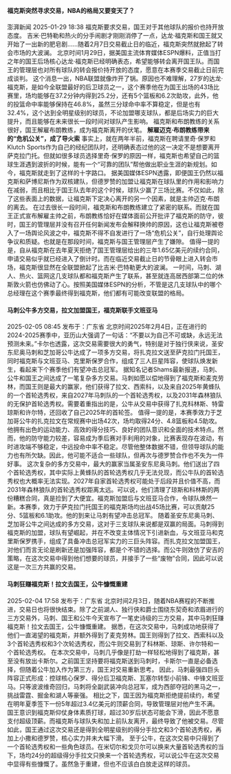 #### 福克斯突然寻求交易，NBA的格局又要变天了？
澎湃新闻 2025-01-29 18:38
福克斯要求交易，国王对于其他球队的报价也持开放态度。
吉米·巴特勒和热火的分手闹剧才刚刚消停了一点，达龙·福克斯和国王就又开始了一出新的肥皂剧……随着2月7日交易截止日的临近，福克斯突然就掀起了转会市场的大波澜。
北京时间1月29日，据美国主流体育媒体ESPN爆料，正值当打之年的国王后场核心达龙·福克斯已经明确表态，希望能够转会离开国王队。而国王的管理层也对所有球队的转会报价持开放的态度，愿意在本赛季交易截止日前完成谈判。
这个消息一出，NBA联盟就像炸开了锅。原因也不难理解，27岁的达龙·福克斯，是如今全联盟最好的后卫球员之一，这个赛季他在为国王出场的43场比赛里，场均能够在37.2分钟内得到25.2分，还有5个篮板和6.2次助攻，此外，他的投篮命中率能够保持在46.8%，虽然三分球命中率不算稳定，但是也有32.4%，这个达到全明星级别的球员，不论加盟哪支球队，都是后场实力的巨大提升，而且能够在未来很长一段时间对球队产生影响。
福克斯和布朗教练的关系很好，国王解雇布朗教练，成为福克斯离开的伏笔。
**解雇迈克·布朗教练带来的“危机公关”，成了导火索**
事实上，就在两年半前，福克斯在聘请里奇·保罗和Klutch Sports作为自己的经纪团队时，还明确表态过他的这一决定不是想要离开萨克拉门托。但就如很多球员选择里奇·保罗的原因一样，福克斯也希望自己的篮球生涯遇到波折的时候，能有一个“可靠的团队”帮他做出职业生涯的新规划。如今，福克斯就走到了这样的十字路口。
据美国媒体ESPN透露，即便国王仍然以福克斯和萨博尼斯作为双核建队，但德罗赞的加盟让福克斯在球队里的作用和影响力在减弱，而且相比于国王队去年的这个时候，球队少赢了三场比赛。不仅如此，除了这些表面上的数据，让福克斯下定决心离开的另一个因素，就是主帅迈克·布朗的离去。
在过去很长一段时间，福克斯和布朗教练建立了紧密的联系。而就在国王正式宣布解雇主帅之前，布朗教练恰好在媒体面前公开批评了福克斯的防守，彼时，国王的管理层并没有召开任何新闻发布会解释换帅的原因，这也让福克斯被卷入了一场舆论风波之中，福克斯不得不自发进行了一场“危机公关”，自行处理舆论争议和质疑。也就是在那段时间，福克斯与国王管理层产生了嫌隙。
值得一提的是，自从福克斯在去年夏天拒绝了国王管理层给出的三年1.65亿美元的续约合同，申请交易似乎就已经进入了倒计时。而在临近交易截止日的节骨眼上进入转会市场，福克斯很显然在全联盟掀起了比吉米·巴特勒更大的波澜。
一时间，马刺、湖人、热火、篮网这几支球队都和福克斯产生了联系，甚至就连高居西部第二位的休斯敦火箭也仿佛动了心。按照美国媒体ESPN的分析，不管是这几支球队中的哪个总经理在这个赛季最终得到福克斯，他们都有可能改变联盟的格局。

#### 马刺公牛多方交易，拉文加盟国王，福克斯联手文班亚马 
2025-02-05 08:45 发布于：广东省
北京时间2025年2月4日，正在进行的2024-2025赛季中，亚历山大强调了一句话：“不要以为自己不可或缺，永远无法预测未来。”卡尔也透露，这次交易需要很大的勇气，特别是对于独行侠来说，圣安东尼奥马刺和芝加哥公牛达成了一项多方交易，将扎克拉文送至萨克拉门托国王，同时福克斯与文班亚马、克里斯保罗合作，组成了三人巨星阵容，使球队焕发新生，看起来下个赛季他们有望冲击总冠军。
据知名记者Shams最新报道，马刺、公牛和国王之间达成了一笔复杂多方交易。马刺如愿以偿地得到了福克斯和麦克劳林，而国王则是最大的赢家，他们获得了拉文、西索科，以及来自2025年黄蜂队的一个首轮选秀权，来自2027年马刺队的一个首轮选秀权，以及2031年森林狼队的无保护首轮选秀权。需要着重指出的是，公牛从交易中获得了扎克科林斯、特雷琼斯和许尔特，还回收了自己2025年的首轮签。
值得一提的是，本赛季效力于芝加哥公牛的扎克拉文在常规赛中出场42次，场均取得24分、4.8篮板和4.5助攻。他拥有出色的运动能力、高效的得分技巧、良好的团队意识和全面的技术特点。然而，他的防守能力较差，容易成为季后赛对手利用的对象，比赛表现存在波动，有时进攻端不够稳定，中远投命中率不稳定。尽管他整体数据不错，但领导球队的能力也有所欠缺。因此，他可能不适合一些球队，但再次与德罗赞合作也不失为一件好事。
这次复杂的多方交易中，最大的赢家当属圣安东尼奥马刺。他们送出了四个首轮选秀权，其中实际上黄蜂队的首轮选秀权几乎无法兑现，而公牛队的首轮选秀权也大概率无法实现。2027年自家首轮选秀权可能处于后段并且价值不高，而2031年森林狼队的首轮选秀权距离太远。可以说，他们清理了琼斯和科林斯的两份糟糕合同，真是捡到了大便宜。福克斯加盟后与文班亚马合作，令球队焕然一新。本赛季，效力于萨克拉门托国王的福克斯场均出战45场比赛，可以贡献25分、5篮板和6.1助攻。他的到来让马刺有望冲击总冠军。
随着圣安东尼奥马刺、芝加哥公牛之间达成的多方交易，这对于三支球队来说都是双赢的局面。马刺得到福克斯的加盟，球队有望崛起，并在不改变主体情况下引进新血，与文班亚马和克里斯保罗携手，组成了具备冲击总冠军实力的三巨头阵容。而扎克拉文加盟国王，对他们而言无论是刷新还是加强阵容，都是个不错的选择。而公牛则效仿了安吉的策略，在这次交易中得到他们想要的球员，并接手了一些“废物”合同，因此可以说这是一次三方共赢的交易。

#### 马刺狂赚福克斯！拉文去国王，公牛慷慨重建 
2025-02-04 17:58 发布于：广东省
北京时间2月3日，随着NBA赛程的不断推进，交易日也将很快结束。除了之前湖人、独行侠和爵士围绕东契奇和浓眉进行的三方交易外，马刺、国王和公牛今天宣布了一笔史诗级的三方交易，其中马刺狂赚福克斯！拉文去国王，公牛慷慨重建。
据悉，在这次交易中，马刺成功地获得了他们一直渴望的福克斯，并额外得到了麦克劳林。国王则得到了拉文、西索科以及3个首轮选秀权和3个次轮选秀权，而公牛则交易到了科林斯、琼斯、许尔特和一个首轮选秀权。
在本次交易中，马刺几乎像是打劫一样轻松地得到了福克斯，甚至没有放出卡斯尔。之前国王坚持要将福克斯送到马刺时，卡斯尔一直是必备选择，但随着公牛加入作为第三方，国王对交易重新思考。
因此，马刺最强四巨头阵容正式形成：控球核心保罗、得分后卫福克斯、瓦塞尔转型小前锋、中锋文班亚马。只等波波维奇回归，马刺将全副武装冲向总冠军，成为西部夺冠的黑马之一，挑战雷霆、掘金和湖人等豪强。
相比之下，国王因为福克斯拒绝提前续约，希望在明年夏季签下一份5年超过3.4亿美元的顶薪合同，导致管理层对他产生不满。国王意识到福克斯仰仗身体素质打球，超过30岁后状态可能会下滑，因此不愿意支付超级顶薪。而福克斯与球队失和加上前队友离开，最终导致了他被交易。尽管如此，国王通过这次交易还是得到全明星级别的得分手拉文和3个首轮选秀权，再加上小撒和德罗赞，核心实力并未大幅下滑。
至于公牛，在这次交易中只得到了一个首轮选秀权和一些角色球员。在米切尔和戈贝尔可以换来大量首轮选秀权的当下，场均24分的超级得分手拉文只换来一个首轮选秀权，可以说公牛在这次交易中显得有些慷慨了。虽然急于重建，但也不应该白白放走这样的球员。